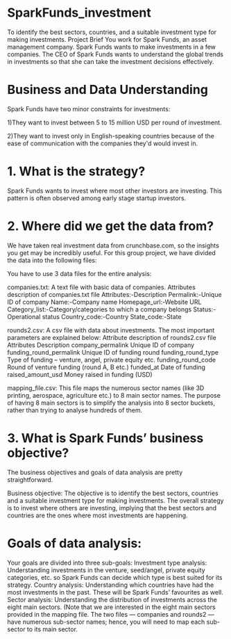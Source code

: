 # SparkFunds_investment
To identify the best sectors, countries, and a suitable investment type for making investments.
Project Brief
You work for Spark Funds, an asset management company. Spark Funds wants to make investments in a few companies. The CEO of Spark Funds wants to understand the global trends in investments so that she can take the investment decisions effectively.

 

# Business and Data Understanding
Spark Funds have two minor constraints for investments:

1)They want to invest between 5 to 15 million USD per round of investment.

2)They want to invest only in English-speaking countries because of the ease of communication with the companies they'd would invest in.

 

# 1. What is the strategy?

Spark Funds wants to invest where most other investors are investing. This pattern is often observed among early stage startup investors.

 

# 2. Where did we get the data from? 

We have taken real investment data from crunchbase.com, so the insights you get may be incredibly useful. For this group project, we have divided the data into the following files:

You have to use 3 data files for the entire analysis:

companies.txt: A text file with basic data of companies.
Attributes description of companies.txt file Attributes:-Description Permalink:-Unique ID of company Name:-Company name Homepage_url:-Website URL Category_list:-Category/categories to which a company belongs Status:-Operational status Country_code:-Country State_code:-State

rounds2.csv: A csv file with data about investments. The most important parameters are explained below:
Attribute description of rounds2.csv file Attributes	Description company_permalink Unique ID of company funding_round_permalink	Unique ID of funding round funding_round_type	Type of funding – venture, angel, private equity etc. funding_round_code	Round of venture funding (round A, B etc.) funded_at	Date of funding raised_amount_usd	Money raised in funding (USD)

mapping_file.csv: This file maps the numerous sector names (like 3D printing, aerospace, agriculture etc.) to 8 main sector names. The purpose of having 8 main sectors is to simplify the analysis into 8 sector buckets, rather than trying to analyse hundreds of them.
 

# 3. What is Spark Funds’ business objective?

The business objectives and goals of data analysis are pretty straightforward.

Business objective: The objective is to identify the best sectors, countries and a suitable investment type for making investments. The overall strategy is to invest where others are investing, implying that the best sectors and countries are the ones where most investments are happening.
 
# Goals of data analysis: 
Your goals are divided into three sub-goals:
Investment type analysis: Understanding investments in the venture, seed/angel, private equity categories, etc. so Spark Funds can decide which type is best suited for its strategy.
Country analysis: Understanding which countries have had the most investments in the past. These will be Spark Funds’ favourites as well.
Sector analysis: Understanding the distribution of investments across the eight main sectors. (Note that we are interested in the eight main sectors provided in the mapping file. The two files — companies and rounds2 — have numerous sub-sector names; hence, you will need to map each sub-sector to its main sector.
